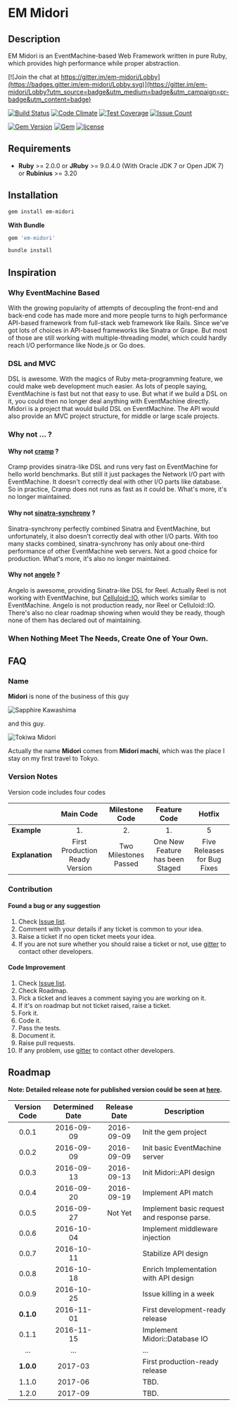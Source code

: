 # EM Midori
## Description

EM Midori is an EventMachine-based Web Framework written in pure Ruby, which provides high performance while proper abstraction.

[![Join the chat at https://gitter.im/em-midori/Lobby](https://badges.gitter.im/em-midori/Lobby.svg)](https://gitter.im/em-midori/Lobby?utm_source=badge&utm_medium=badge&utm_campaign=pr-badge&utm_content=badge)

[![Build Status](https://travis-ci.org/heckpsi-lab/em-midori.svg?branch=master)](https://travis-ci.org/heckpsi-lab/em-midori) [![Code Climate](https://codeclimate.com/github/heckpsi-lab/em-midori/badges/gpa.svg)](https://codeclimate.com/github/heckpsi-lab/em-midori) [![Test Coverage](https://codeclimate.com/github/heckpsi-lab/em-midori/badges/coverage.svg)](https://codeclimate.com/github/heckpsi-lab/em-midori/coverage) [![Issue Count](https://codeclimate.com/github/heckpsi-lab/em-midori/badges/issue_count.svg)](https://codeclimate.com/github/heckpsi-lab/em-midori)

[![Gem Version](https://img.shields.io/gem/v/em-midori.svg?maxAge=2592000)](https://rubygems.org/gems/em-midori) [![Gem](https://img.shields.io/gem/dt/em-midori.svg?maxAge=2592000)](https://rubygems.org/gems/em-midori) [![license](https://img.shields.io/github/license/heckpsi-lab/em-midori.svg?maxAge=2592000)]()

## Requirements

- **Ruby** >= 2.0.0 or **JRuby** >= 9.0.4.0 (With Oracle JDK 7 or Open JDK 7) or **Rubinius** >= 3.20

## Installation

```bash
gem install em-midori
```

**With Bundle**

```ruby
gem 'em-midori'
```

```bash
bundle install
```

## Inspiration

### Why EventMachine Based

With the growing popularity of attempts of decoupling the front-end and back-end code has made more and more people turns to high performance API-based framework from full-stack web framework like Rails. Since we've got lots of choices in API-based frameworks like Sinatra or Grape. But most of those are still working with multiple-threading model, which could hardly reach I/O performance like Node.js or Go does.

### DSL and MVC

DSL is awesome. With the magics of Ruby meta-programming feature, we could make web development much easier. As lots of people saying, EventMachine is fast but not that easy to use. But what if we build a DSL on it, you could then no longer deal anything with EventMachine directly. Midori is a project that would build DSL on EventMachine. The API would also provide an MVC project structure, for middle or large scale projects.

### Why not ... ?

#### Why not [cramp](https://github.com/lifo/cramp) ?

Cramp provides sinatra-like DSL and runs very fast on EventMachine for hello world benchmarks. But still it just packages the Network I/O part with EventMachine. It doesn't correctly deal with other I/O parts like database. So in practice, Cramp does not runs as fast as it could be. What's more, it's no longer maintained.

#### Why not [sinatra-synchrony](https://github.com/kyledrake/sinatra-synchrony) ?

Sinatra-synchrony perfectly combined Sinatra and EventMachine, but unfortunately, it also doesn't correctly deal with other I/O parts. With too many stacks combined, sinatra-synchrony has only about one-third performance of other EventMachine web servers. Not a good choice for production. What's more, it's also no longer maintained.

#### Why not [angelo](https://github.com/kenichi/angelo) ?

Angelo is awesome, providing Sinatra-like DSL for Reel. Actually Reel is not working with EventMachine, but [Celluloid::IO](https://github.com/celluloid/celluloid-io), which works similar to EventMachine. Angelo is not production ready, nor Reel or Celluloid::IO. There's also no clear roadmap showing when would they be ready, though none of them has declared out of maintaining.

### When Nothing Meet The Needs, Create One of Your Own.

## FAQ

### Name

**Midori** is none of the business of this guy

![Sapphire Kawashima](http://cdn.heckpsi.com/Sapphire%20Kawashima.gif)

and this guy.

![Tokiwa Midori](http://cdn.heckpsi.com/Midori%20Tokiwa.gif)

Actually the name **Midori** comes from **Midori machi**, which was the place I stay on my first travel to Tokyo.

### Version Notes

Version code includes four codes

|                 |           Main Code            |    Milestone Code     |          Feature Code           |           Hotfix            |
| --------------- | :----------------------------: | :-------------------: | :-----------------------------: | :-------------------------: |
| **Example**     |               1.               |          2.           |               1.                |              5              |
| **Explanation** | First Production Ready Version | Two Milestones Passed | One New Feature has been Staged | Five Releases for Bug Fixes |

### Contribution

#### Found a bug or any suggestion

1. Check [Issue list](https://github.com/heckpsi-lab/em-midori/issues).
2. Comment with your details if any ticket is common to your idea.
3. Raise a ticket if no open ticket meets your idea.
4. If you are not sure whether you should raise a ticket or not, use [gitter](https://gitter.im/em-midori/Lobby?utm_source=badge&utm_medium=badge&utm_campaign=pr-badge&utm_content=badge) to contact other developers.

#### Code Improvement

1. Check [Issue list](https://github.com/heckpsi-lab/em-midori/issues).
2. Check Roadmap.
3. Pick a ticket and leaves a comment saying you are working on it.
4. If it's on roadmap but not ticket raised, raise a ticket.
5. Fork it.
6. Code it.
7. Pass the tests.
8. Document it.
9. Raise pull requests.
10. If any problem, use [gitter](https://gitter.im/em-midori/Lobby?utm_source=badge&utm_medium=badge&utm_campaign=pr-badge&utm_content=badge) to contact other developers.

## Roadmap

**Note: Detailed release note for published version could be seen at [here](https://github.com/heckpsi-lab/em-midori/releases).**

| Version Code | Determined Date | Release Date | Description                              |
| :----------: | :-------------: | :----------: | ---------------------------------------- |
|    0.0.1     |   2016-09-09    |  2016-09-09  | Init the gem project                     |
|    0.0.2     |   2016-09-09    |  2016-09-09  | Init basic EventMachine server           |
|    0.0.3     |   2016-09-13    |  2016-09-13  | Init Midori::API design                  |
|    0.0.4     |   2016-09-20    |  2016-09-19  | Implement API match                      |
|    0.0.5     |   2016-09-27    |   Not Yet    | Implement basic request and response parse. |
|    0.0.6     |   2016-10-04    |              | Implement middleware injection           |
|    0.0.7     |   2016-10-11    |              | Stabilize API design                     |
|    0.0.8     |   2016-10-18    |              | Enrich Implementation with API design    |
|    0.0.9     |   2016-10-25    |              | Issue killing in a week                  |
|  **0.1.0**   |   2016-11-01    |              | First development-ready release          |
|    0.1.1     |   2016-11-15    |              | Implement Midori::Database IO            |
|     ...      |       ...       |              | ...                                      |
|  **1.0.0**   |     2017-03     |              | First production-ready release           |
|    1.1.0     |     2017-06     |              | TBD.                                     |
|    1.2.0     |     2017-09     |              | TBD.                                     |


